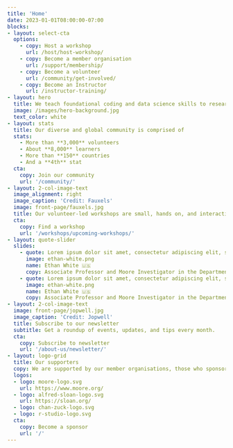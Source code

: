 ```yaml
---
title: 'Home'
date: 2023-01-01T08:00:00-07:00
blocks:
- layout: select-cta
  options:
    - copy: Host a workshop
      url: /host/host-workshop/
    - copy: Become a member organisation
      url: /support/membership/
    - copy: Become a volunteer
      url: /community/get-involved/
    - copy: Become an Instructor
      url: /instructor-training/
- layout: hero
  title: We teach foundational coding and data science skills to researchers worldwide.
  image: /images/hero-background.jpg
  text_color: white
- layout: stats
  title: Our diverse and global community is comprised of
  stats:
    - More than **3,000** volunteers
    - About **8,000** learners
    - More than **150** countries
    - And a **4th** stat
  cta:
    copy: Join our community
    url: '/community/'
- layout: 2-col-image-text
  image_alignment: right
  image_caption: 'Credit: Fauxels'
  image: front-page/fauxels.jpg
  title: Our volunteer-led workshops are small, hands on, and interactive.
  cta:
    copy: Find a workshop
    url: '/workshops/upcoming-workshops/'
- layout: quote-slider
  slides:
    - quote: Lorem ipsum dolor sit amet, consectetur adipiscing elit, sed do eiusmod tempor incididunt ut labore et dolore magna aliqua.
      image: ethan-white.png
      name: Ethan White 🇺🇸
      copy: Associate Professor and Moore Investigator in the Department of Wildlife Ecology and Conservation and the Informatics Institute at the University of Florida
    - quote: Lorem ipsum dolor sit amet, consectetur adipiscing elit, sed do eiusmod tempor incididunt ut labore et dolore magna aliqua.
      image: ethan-white.png
      name: Ethan White 🇺🇸
      copy: Associate Professor and Moore Investigator in the Department of Wildlife Ecology and Conservation and the Informatics Institute at the University of Florida
- layout: 2-col-image-text
  image: front-page/jopwell.jpg
  image_caption: 'Credit: Jopwell'
  title: Subscribe to our newsletter
  subtitle: Get a roundup of events, updates, and tips every month.
  cta:
    copy: Subscribe to newsletter
    url: '/about-us/newsletter/'
- layout: logo-grid
  title: Our supporters
  copy: We are supported by our member organisations, those who sponsor workshops, as well as grants and donations from various sources.
  logos:
  - logo: moore-logo.svg
    url: https://www.moore.org/
  - logo: alfred-sloan-logo.svg
    url: https://sloan.org/
  - logo: chan-zuck-logo.svg
  - logo: r-studio-logo.svg
  cta:
    copy: Become a sponsor
    url: '/'
---
```

